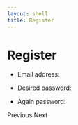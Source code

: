```yaml
---
layout: shell
title: Register
---
```



# Register


* Email address: 

* Desired password:

* Again password:


Previous	Next

